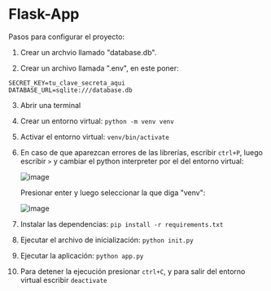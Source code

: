 # Flask-App
Pasos para configurar el proyecto:

1. Crear un archvio llamado "database.db".
   
2. Crear un archivo llamada ".env", en este poner:

  ```
  SECRET_KEY=tu_clave_secreta_aqui
  DATABASE_URL=sqlite:///database.db
  ```

3. Abrir una terminal 
   
4. Crear un entorno virtual:
  ```python -m venv venv```

5. Activar el entorno virtual:
   ```venv/bin/activate```

6. En caso de que aparezcan errores de las librerías, escribir ```ctrl+P```, luego escribir ```>``` y cambiar el python interpreter por el del entorno virtual:

   ![image](https://github.com/user-attachments/assets/2dd8b83a-b985-4378-b76c-30668874d395)

   Presionar enter y luego seleccionar la que diga "venv":

   ![image](https://github.com/user-attachments/assets/946c3d12-c345-4df9-9dcd-fa11f3309f4d)

   
8. Instalar las dependencias:
  ```pip install -r requirements.txt```

9. Ejecutar el archivo de inicialización:
   ```python init.py```

10. Ejecutar la aplicación:
   ```python app.py``` 

11. Para detener la ejecución presionar ```ctrl+C```, y para salir del entorno virtual escribir ```deactivate```
